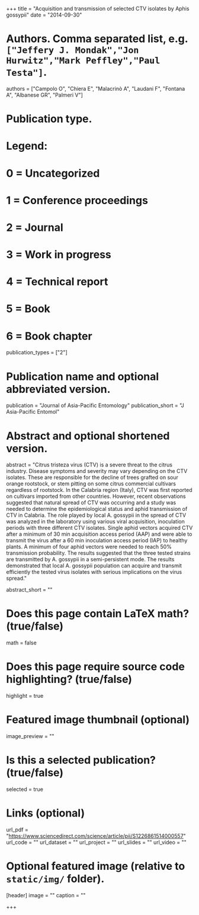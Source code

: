 +++
title = "Acquisition and transmission of selected CTV isolates by Aphis gossypii"
date = "2014-09-30"

# Authors. Comma separated list, e.g. `["Jeffery J. Mondak","Jon Hurwitz","Mark Peffley","Paul Testa"]`.
authors = ["Campolo O", "Chiera E", "Malacrinò A", "Laudani F", "Fontana A", "Albanese GR", "Palmeri V"]

# Publication type.
# Legend:
# 0 = Uncategorized
# 1 = Conference proceedings
# 2 = Journal
# 3 = Work in progress
# 4 = Technical report
# 5 = Book
# 6 = Book chapter
publication_types = ["2"]

# Publication name and optional abbreviated version.
publication = "Journal of Asia-Pacific Entomology"
publication_short = "J Asia-Pacific Entomol"

# Abstract and optional shortened version.
abstract = "Citrus tristeza virus (CTV) is a severe threat to the citrus industry. Disease symptoms and severity may vary depending on the CTV isolates. These are responsible for the decline of trees grafted on sour orange rootstock, or stem pitting on some citrus commercial cultivars regardless of rootstock. In the Calabria region (Italy), CTV was first reported on cultivars imported from other countries. However, recent observations suggested that natural spread of CTV was occurring and a study was needed to determine the epidemiological status and aphid transmission of CTV in Calabria. The role played by local A. gossypii in the spread of CTV was analyzed in the laboratory using various viral acquisition, inoculation periods with three different CTV isolates. Single aphid vectors acquired CTV after a minimum of 30 min acquisition access period (AAP) and were able to transmit the virus after a 60 min inoculation access period (IAP) to healthy plants. A minimum of four aphid vectors were needed to reach 50% transmission probability. The results suggested that the three tested strains are transmitted by A. gossypii in a semi-persistent mode. The results demonstrated that local A. gossypii population can acquire and transmit efficiently the tested virus isolates with serious implications on the virus spread."

abstract_short = ""

# Does this page contain LaTeX math? (true/false)
math = false

# Does this page require source code highlighting? (true/false)
highlight = true

# Featured image thumbnail (optional)
image_preview = ""

# Is this a selected publication? (true/false)
selected = true

# Links (optional)
url_pdf = "https://www.sciencedirect.com/science/article/pii/S1226861514000557"
url_code = ""
url_dataset = ""
url_project = ""
url_slides = ""
url_video = ""

# Optional featured image (relative to `static/img/` folder).
[header]
image = ""
caption = ""

+++
